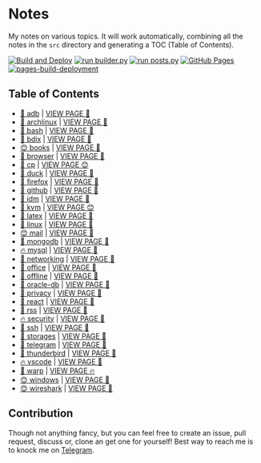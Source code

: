 # Notes

My notes on various topics. It will work automatically, combining all the notes in the `src` directory and generating a TOC (Table of Contents).

[![Build and Deploy](https://github.com/SharafatKarim/notes/actions/workflows/action.yml/badge.svg)](https://github.com/SharafatKarim/notes/actions/workflows/action.yml)
[![run builder.py](https://github.com/SharafatKarim/notes/actions/workflows/action.yml/badge.svg)](https://github.com/SharafatKarim/notes/actions/workflows/action.yml)
[![run posts.py](https://github.com/SharafatKarim/notes/actions/workflows/posts.yml/badge.svg)](https://github.com/SharafatKarim/notes/actions/workflows/posts.yml)
[![GitHub Pages](https://github.com/SharafatKarim/notes/actions/workflows/gh-pages.yml/badge.svg)](https://github.com/SharafatKarim/notes/actions/workflows/gh-pages.yml)
[![pages-build-deployment](https://github.com/SharafatKarim/notes/actions/workflows/pages/pages-build-deployment/badge.svg)](https://github.com/SharafatKarim/notes/actions/workflows/pages/pages-build-deployment)


## Table of Contents

- [🤖 adb](src/adb.md) | <a href='https://sharafat.is-a.dev/notes/adb' target='_blank'>VIEW PAGE 🎉</a>
- [🎉 archlinux](src/archlinux.md) | <a href='https://sharafat.is-a.dev/notes/archlinux' target='_blank'>VIEW PAGE 🤖</a>
- [🍕 bash](src/bash.md) | <a href='https://sharafat.is-a.dev/notes/bash' target='_blank'>VIEW PAGE 🌈</a>
- [👾 bdix](src/bdix.md) | <a href='https://sharafat.is-a.dev/notes/bdix' target='_blank'>VIEW PAGE 🍕</a>
- [😊 books](src/books.md) | <a href='https://sharafat.is-a.dev/notes/books' target='_blank'>VIEW PAGE 🚀</a>
- [🤖 browser](src/browser.md) | <a href='https://sharafat.is-a.dev/notes/browser' target='_blank'>VIEW PAGE 🍕</a>
- [🎉 cp](src/cp.md) | <a href='https://sharafat.is-a.dev/notes/cp' target='_blank'>VIEW PAGE 😊</a>
- [🌈 duck](src/duck.md) | <a href='https://sharafat.is-a.dev/notes/duck' target='_blank'>VIEW PAGE 🚀</a>
- [🚀 firefox](src/firefox.md) | <a href='https://sharafat.is-a.dev/notes/firefox' target='_blank'>VIEW PAGE 🚀</a>
- [🎸 github](src/github.md) | <a href='https://sharafat.is-a.dev/notes/github' target='_blank'>VIEW PAGE 🍕</a>
- [🎉 idm](src/idm.md) | <a href='https://sharafat.is-a.dev/notes/idm' target='_blank'>VIEW PAGE 🌈</a>
- [🎉 kvm](src/kvm.md) | <a href='https://sharafat.is-a.dev/notes/kvm' target='_blank'>VIEW PAGE 😊</a>
- [🍕 latex](src/latex.md) | <a href='https://sharafat.is-a.dev/notes/latex' target='_blank'>VIEW PAGE 🎸</a>
- [🍕 linux](src/linux.md) | <a href='https://sharafat.is-a.dev/notes/linux' target='_blank'>VIEW PAGE 🎉</a>
- [😊 mail](src/mail.md) | <a href='https://sharafat.is-a.dev/notes/mail' target='_blank'>VIEW PAGE 🤖</a>
- [🎸 mongodb](src/mongodb.md) | <a href='https://sharafat.is-a.dev/notes/mongodb' target='_blank'>VIEW PAGE 🚀</a>
- [🔥 mysql](src/mysql.md) | <a href='https://sharafat.is-a.dev/notes/mysql' target='_blank'>VIEW PAGE 🌟</a>
- [🌟 networking](src/networking.md) | <a href='https://sharafat.is-a.dev/notes/networking' target='_blank'>VIEW PAGE 🎉</a>
- [🎸 office](src/office.md) | <a href='https://sharafat.is-a.dev/notes/office' target='_blank'>VIEW PAGE 🎸</a>
- [🤖 offline](src/offline.md) | <a href='https://sharafat.is-a.dev/notes/offline' target='_blank'>VIEW PAGE 🍕</a>
- [🎉 oracle-db](src/oracle-db.md) | <a href='https://sharafat.is-a.dev/notes/oracle-db' target='_blank'>VIEW PAGE 🍕</a>
- [🌟 privacy](src/privacy.md) | <a href='https://sharafat.is-a.dev/notes/privacy' target='_blank'>VIEW PAGE 🎉</a>
- [🎉 react](src/react.md) | <a href='https://sharafat.is-a.dev/notes/react' target='_blank'>VIEW PAGE 🍕</a>
- [🎉 rss](src/rss.md) | <a href='https://sharafat.is-a.dev/notes/rss' target='_blank'>VIEW PAGE 🎸</a>
- [🔥 security](src/security.md) | <a href='https://sharafat.is-a.dev/notes/security' target='_blank'>VIEW PAGE 🌟</a>
- [🎸 ssh](src/ssh.md) | <a href='https://sharafat.is-a.dev/notes/ssh' target='_blank'>VIEW PAGE 🍕</a>
- [🎉 storages](src/storages.md) | <a href='https://sharafat.is-a.dev/notes/storages' target='_blank'>VIEW PAGE 👾</a>
- [🍕 telegram](src/telegram.md) | <a href='https://sharafat.is-a.dev/notes/telegram' target='_blank'>VIEW PAGE 🌟</a>
- [👾 thunderbird](src/thunderbird.md) | <a href='https://sharafat.is-a.dev/notes/thunderbird' target='_blank'>VIEW PAGE 🎉</a>
- [🔥 vscode](src/vscode.md) | <a href='https://sharafat.is-a.dev/notes/vscode' target='_blank'>VIEW PAGE 🌟</a>
- [🤖 warp](src/warp.md) | <a href='https://sharafat.is-a.dev/notes/warp' target='_blank'>VIEW PAGE 🔥</a>
- [😊 windows](src/windows.md) | <a href='https://sharafat.is-a.dev/notes/windows' target='_blank'>VIEW PAGE 🎸</a>
- [😊 wireshark](src/wireshark.md) | <a href='https://sharafat.is-a.dev/notes/wireshark' target='_blank'>VIEW PAGE 🎸</a>

## Contribution

Though not anything fancy, but you can feel free to create an issue, pull request, discuss or, clone an get one for yourself!
Best way to reach me is to knock me on [Telegram](https://t.me/SharafatKarim).

